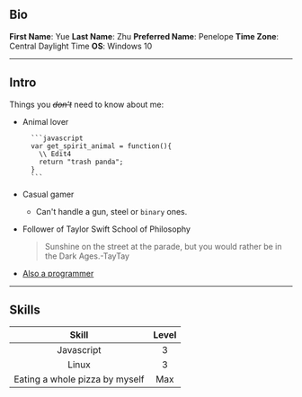 Bio
---

**First Name**: Yue
**Last Name**: Zhu
**Preferred Name**: Penelope
**Time Zone**: Central Daylight Time
**OS**: Windows 10

------------------------

Intro
-----

Things you ~~*don't*~~ need to know about me:

* Animal lover

        ```javascript
        var get_spirit_animal = function(){
          \\ Edit4
          return "trash panda";
        }
        ```
* Casual gamer
  * Can't handle a gun, steel or `binary` ones.
* Follower of Taylor Swift School of Philosophy
  >Sunshine on the street at the parade, but you would rather be in the Dark Ages.-TayTay
* [Also a programmer](https://www.linkedin.com/in/yue-zhu-18a1b8133/)

--------------------------

Skills
------

|Skill|Level|
|:---:|:---:|
| Javascript                     |  3   |
| Linux                          |  3   |
| Eating a whole pizza by myself | Max  |

